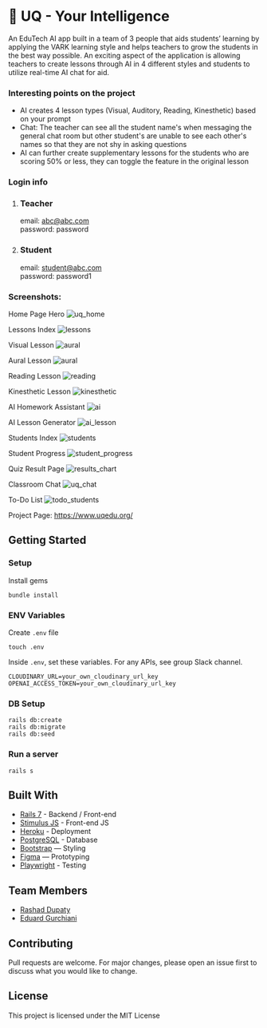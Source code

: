 # 🏫 UQ - Your Intelligence

An EduTech AI app built in a team of 3 people that aids students’ learning by applying the VARK learning style and helps teachers to grow the students in the best way possible. An exciting aspect of the application is allowing teachers to create lessons through AI in 4 different styles and students to utilize real-time AI chat for aid.

### Interesting points on the project
- AI creates 4 lesson types (Visual, Auditory, Reading, Kinesthetic) based on your prompt
- Chat: The teacher can see all the student name's when messaging the general chat room but other student's are unable to see each other's names so that they are not shy in asking questions
- AI can further create supplementary lessons for the students who are scoring 50% or less, they can toggle the feature in the original lesson

### Login info
1. ### Teacher</br>
   email: abc@abc.com</br>
   password: password</br>
2. ### Student</br>
   email: student@abc.com</br>
   password: password1


### Screenshots:

Home Page Hero
![uq_home](https://github.com/Fire-Bringer/UQ/assets/135202658/29c11df9-7b06-4f6b-a0e5-55c559a40ee1)

Lessons Index
![lessons](https://github.com/Fire-Bringer/UQ/assets/135202658/a147dbb3-e83e-46d0-8944-6682fa309701)

Visual Lesson
![aural](https://github.com/Fire-Bringer/UQ/assets/135202658/d516f413-86d6-4781-a1fd-81db103e3e7f)

Aural Lesson
![aural](https://github.com/Fire-Bringer/UQ/assets/135202658/305f5441-4762-484c-b1d1-2b8732e2b36b)

Reading Lesson
![reading](https://github.com/Fire-Bringer/UQ/assets/135202658/501ecad6-409c-4ed7-87f7-db26cb581dfe)

Kinesthetic Lesson
![kinesthetic](https://github.com/Fire-Bringer/UQ/assets/135202658/69564d37-c2e2-428c-b120-46bb27b809f0)

AI Homework Assistant
![ai](https://github.com/Fire-Bringer/UQ/assets/135202658/e304e3ed-6c50-4fe2-874b-7bae256653a1)

AI Lesson Generator
![ai_lesson](https://github.com/Fire-Bringer/UQ/assets/135202658/891e3a35-1d7d-4ad9-84e4-d93ea3a49929)

Students Index
![students](https://github.com/Fire-Bringer/UQ/assets/135202658/e432be0c-daa3-415c-8ca3-ca2172529fdd)

Student Progress
![student_progress](https://github.com/Fire-Bringer/UQ/assets/135202658/8cd32f8b-4c66-44f0-bf6d-5e995f37c0cb)

Quiz Result Page
![results_chart](https://github.com/Fire-Bringer/UQ/assets/135202658/a641a1af-1a5a-4f54-9778-d4478d9c8e95)

Classroom Chat
![uq_chat](https://github.com/Fire-Bringer/UQ/assets/135202658/d454d4ee-9a12-4e8f-bafd-425f8c4ce3d6)

To-Do List
![todo_students](https://github.com/Fire-Bringer/UQ/assets/135202658/146250ca-6cdb-4c9c-a023-e8915556c705)


Project Page: https://www.uqedu.org/


## Getting Started
### Setup

Install gems
```
bundle install
```

### ENV Variables
Create `.env` file
```
touch .env
```
Inside `.env`, set these variables. For any APIs, see group Slack channel.
```
CLOUDINARY_URL=your_own_cloudinary_url_key
OPENAI_ACCESS_TOKEN=your_own_cloudinary_url_key
```

### DB Setup
```
rails db:create
rails db:migrate
rails db:seed
```

### Run a server
```
rails s
```

## Built With
- [Rails 7](https://guides.rubyonrails.org/) - Backend / Front-end
- [Stimulus JS](https://stimulus.hotwired.dev/) - Front-end JS
- [Heroku](https://heroku.com/) - Deployment
- [PostgreSQL](https://www.postgresql.org/) - Database
- [Bootstrap](https://getbootstrap.com/) — Styling
- [Figma](https://www.figma.com) — Prototyping
- [Playwright](https://playwright.dev/) - Testing

## Team Members
- [Rashad Dupaty](https://www.linkedin.com/in/rashaddupaty/)
- [Eduard Gurchiani](https://www.linkedin.com/in/eduard-gurchiani/)

## Contributing
Pull requests are welcome. For major changes, please open an issue first to discuss what you would like to change.

## License
This project is licensed under the MIT License
